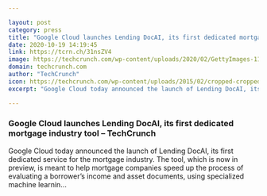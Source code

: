 ```yaml
---

layout: post
category: press
title: "Google Cloud launches Lending DocAI, its first dedicated mortgage industry tool"
date: 2020-10-19 14:19:45
link: https://tcrn.ch/31nsZV4
image: https://techcrunch.com/wp-content/uploads/2020/02/GettyImages-1135936636.jpg?w=599
domain: techcrunch.com
author: "TechCrunch"
icon: https://techcrunch.com/wp-content/uploads/2015/02/cropped-cropped-favicon-gradient.png?w=180
excerpt: "Google Cloud today announced the launch of Lending DocAI, its first dedicated service for the mortgage industry. The tool, which is now in preview, is meant to help mortgage companies speed up the process of evaluating a borrower’s income and asset documents, using specialized machine learnin…"

---
```


### Google Cloud launches Lending DocAI, its first dedicated mortgage industry tool – TechCrunch

Google Cloud today announced the launch of Lending DocAI, its first dedicated service for the mortgage industry. The tool, which is now in preview, is meant to help mortgage companies speed up the process of evaluating a borrower’s income and asset documents, using specialized machine learnin…